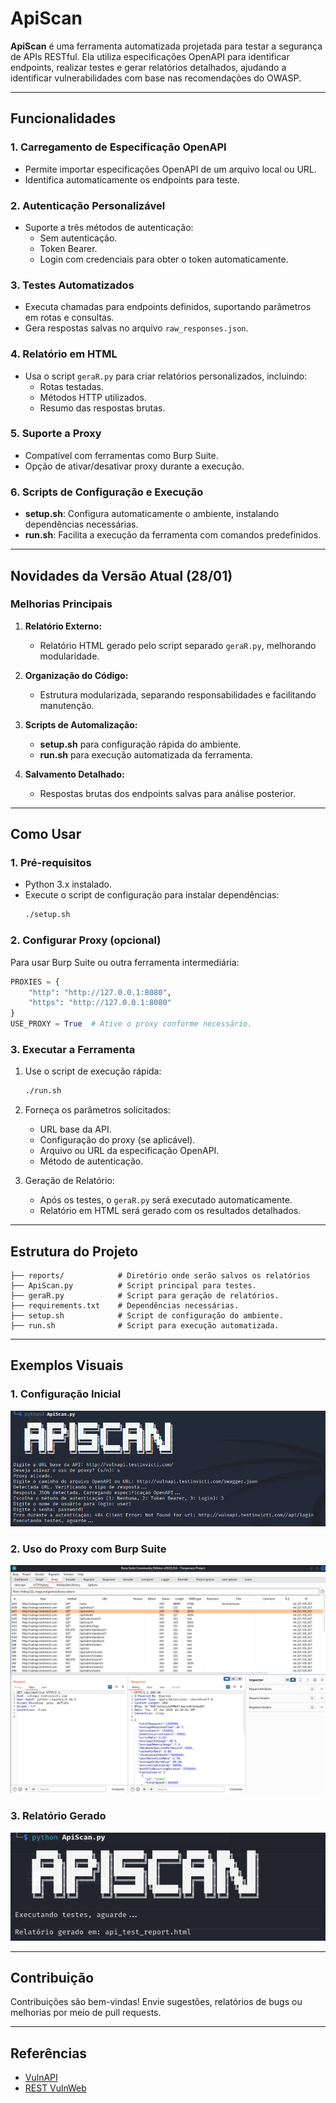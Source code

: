 # ApiScan

**ApiScan** é uma ferramenta automatizada projetada para testar a segurança de APIs RESTful. Ela utiliza especificações OpenAPI para identificar endpoints, realizar testes e gerar relatórios detalhados, ajudando a identificar vulnerabilidades com base nas recomendações do OWASP.

---

## Funcionalidades

### 1. Carregamento de Especificação OpenAPI
- Permite importar especificações OpenAPI de um arquivo local ou URL.
- Identifica automaticamente os endpoints para teste.

### 2. Autenticação Personalizável
- Suporte a três métodos de autenticação:
  - Sem autenticação.
  - Token Bearer.
  - Login com credenciais para obter o token automaticamente.

### 3. Testes Automatizados
- Executa chamadas para endpoints definidos, suportando parâmetros em rotas e consultas.
- Gera respostas salvas no arquivo `raw_responses.json`.

### 4. Relatório em HTML
- Usa o script `geraR.py` para criar relatórios personalizados, incluindo:
  - Rotas testadas.
  - Métodos HTTP utilizados.
  - Resumo das respostas brutas.

### 5. Suporte a Proxy
- Compatível com ferramentas como Burp Suite.
- Opção de ativar/desativar proxy durante a execução.

### 6. Scripts de Configuração e Execução
- **setup.sh**: Configura automaticamente o ambiente, instalando dependências necessárias.
- **run.sh**: Facilita a execução da ferramenta com comandos predefinidos.

---

## Novidades da Versão Atual (28/01)

### Melhorias Principais
1. **Relatório Externo:**
   - Relatório HTML gerado pelo script separado `geraR.py`, melhorando modularidade.

2. **Organização do Código:**
   - Estrutura modularizada, separando responsabilidades e facilitando manutenção.

3. **Scripts de Automalização:**
   - **setup.sh** para configuração rápida do ambiente.
   - **run.sh** para execução automatizada da ferramenta.

4. **Salvamento Detalhado:**
   - Respostas brutas dos endpoints salvas para análise posterior.

---

## Como Usar

### 1. Pré-requisitos
- Python 3.x instalado.
- Execute o script de configuração para instalar dependências:
  ```bash
  ./setup.sh
  ```

### 2. Configurar Proxy (opcional)
Para usar Burp Suite ou outra ferramenta intermediária:

```python
PROXIES = {
    "http": "http://127.0.0.1:8080",
    "https": "http://127.0.0.1:8080"
}
USE_PROXY = True  # Ative o proxy conforme necessário.
```

### 3. Executar a Ferramenta
1. Use o script de execução rápida:
   ```bash
   ./run.sh
   ```
   
2. Forneça os parâmetros solicitados:
   - URL base da API.
   - Configuração do proxy (se aplicável).
   - Arquivo ou URL da especificação OpenAPI.
   - Método de autenticação.

3. Geração de Relatório:
   - Após os testes, o `geraR.py` será executado automaticamente.
   - Relatório em HTML será gerado com os resultados detalhados.

---

## Estrutura do Projeto

```
├── reports/            # Diretório onde serão salvos os relatórios
├── ApiScan.py          # Script principal para testes.
├── geraR.py            # Script para geração de relatórios.
├── requirements.txt    # Dependências necessárias.
├── setup.sh            # Script de configuração do ambiente.
├── run.sh              # Script para execução automatizada.
```

---

## Exemplos Visuais

### 1. Configuração Inicial
![Configuração Inicial](apiscan_inicio.png)

### 2. Uso do Proxy com Burp Suite
![Uso do Proxy](apiscan_burp.png)

### 3. Relatório Gerado
![Relatório](apiscan_relatorio.png)

---

## Contribuição
Contribuições são bem-vindas! Envie sugestões, relatórios de bugs ou melhorias por meio de pull requests.

---

## Referências
- [VulnAPI](http://vulnapi.testinvicti.com/)
- [REST VulnWeb](http://rest.vulnweb.com/docs/#api-GettingStarted-6/)

